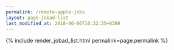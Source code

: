 ```yaml
---
permalink: /remote-apple-jobs
layout: page-jobad-list
last_modified_at: 2018-06-06T16:32:35+0300
---
```

{% include render_jobad_list.html permalink=page.permalink %}

